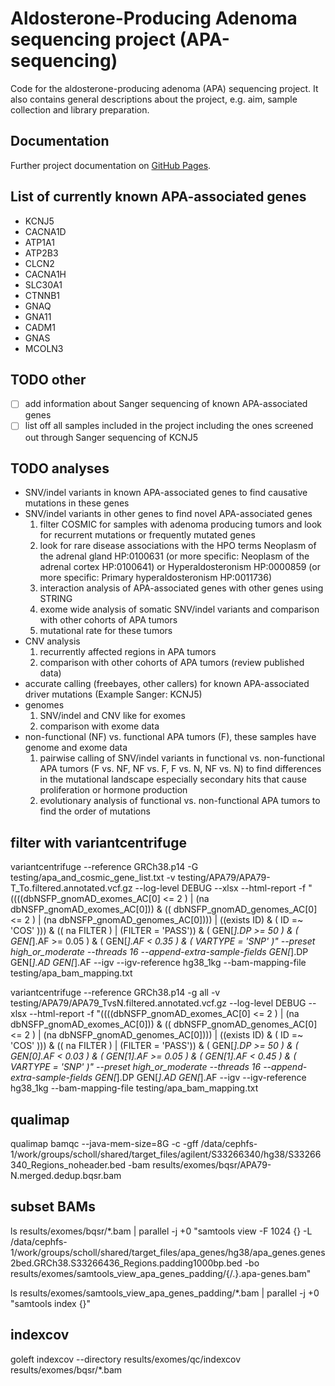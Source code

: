 # Aldosterone-Producing Adenoma sequencing project (APA-sequencing)

Code for the aldosterone-producing adenoma (APA) sequencing project.
It also contains general descriptions about the project, e.g. aim, sample collection and library preparation.

## Documentation

Further project documentation on [GitHub Pages](https://scholl-lab.github.io/apa-sequencing/).

## List of currently known APA-associated genes

- KCNJ5
- CACNA1D
- ATP1A1
- ATP2B3
- CLCN2
- CACNA1H
- SLC30A1
- CTNNB1
- GNAQ
- GNA11
- CADM1
- GNAS
- MCOLN3

## TODO other

- [ ] add information about Sanger sequencing of known APA-associated genes
- [ ] list off all samples included in the project including the ones screened out through Sanger sequencing of KCNJ5

## TODO analyses

- SNV/indel variants in known APA-associated genes to find causative mutations in these genes
- SNV/indel variants in other genes to find novel APA-associated genes
  1. filter COSMIC for samples with adenoma producing tumors and look for recurrent mutations or frequently mutated genes
  2. look for rare disease associations with the HPO terms Neoplasm of the adrenal gland HP:0100631 (or more specific: Neoplasm of the adrenal cortex HP:0100641) or Hyperaldosteronism HP:0000859 (or more specific: Primary hyperaldosteronism HP:0011736)
  3. interaction analysis of APA-associated genes with other genes using STRING
  4. exome wide analysis of somatic SNV/indel variants and comparison with other cohorts of APA tumors
  5. mutational rate for these tumors
- CNV analysis
  1. recurrently affected regions in APA tumors
  2. comparison with other cohorts of APA tumors (review published data)
- accurate calling (freebayes, other callers) for known APA-associated driver mutations (Example Sanger: KCNJ5)
- genomes
  1. SNV/indel and CNV like for exomes
  2. comparison with exome data
- non-functional (NF) vs. functional APA tumors (F), these samples have genome and exome data
  1. pairwise calling of SNV/indel variants in functional vs. non-functional APA tumors (F vs. NF, NF vs. F, F vs. N, NF vs. N) to find differences in the mutational landscape especially secondary hits that cause proliferation or hormone production
  2. evolutionary analysis of functional vs. non-functional APA tumors to find the order of mutations


## filter with variantcentrifuge
variantcentrifuge --reference GRCh38.p14 -G testing/apa_and_cosmic_gene_list.txt -v testing/APA79/APA79-T_To.filtered.annotated.vcf.gz --log-level DEBUG --xlsx --html-report -f "((((dbNSFP_gnomAD_exomes_AC[0] <= 2 ) | (na dbNSFP_gnomAD_exomes_AC[0])) & (( dbNSFP_gnomAD_genomes_AC[0] <= 2 ) | (na dbNSFP_gnomAD_genomes_AC[0]))) | ((exists ID) & ( ID =~ 'COS' ))) & (( na FILTER ) | (FILTER = 'PASS')) & ( GEN[*].DP >= 50 ) & ( GEN[*].AF >= 0.05 ) & ( GEN[*].AF < 0.35 ) & ( VARTYPE = 'SNP' )" --preset high_or_moderate --threads 16 --append-extra-sample-fields GEN[*].DP GEN[*].AD GEN[*].AF --igv --igv-reference hg38_1kg --bam-mapping-file testing/apa_bam_mapping.txt

variantcentrifuge --reference GRCh38.p14 -g all -v testing/APA79/APA79_TvsN.filtered.annotated.vcf.gz --log-level DEBUG --xlsx --html-report -f "((((dbNSFP_gnomAD_exomes_AC[0] <= 2 ) | (na dbNSFP_gnomAD_exomes_AC[0])) & (( dbNSFP_gnomAD_genomes_AC[0] <= 2 ) | (na dbNSFP_gnomAD_genomes_AC[0]))) | ((exists ID) & ( ID =~ 'COS' ))) & (( na FILTER ) | (FILTER = 'PASS')) & ( GEN[*].DP >= 50 ) & ( GEN[0].AF < 0.03 ) & ( GEN[1].AF >= 0.05 ) & ( GEN[1].AF < 0.45 ) & ( VARTYPE = 'SNP' )" --preset high_or_moderate --threads 16 --append-extra-sample-fields GEN[*].DP GEN[*].AD GEN[*].AF --igv --igv-reference hg38_1kg --bam-mapping-file testing/apa_bam_mapping.txt


## qualimap
qualimap bamqc --java-mem-size=8G -c -gff /data/cephfs-1/work/groups/scholl/shared/target_files/agilent/S33266340/hg38/S33266340_Regions_noheader.bed -bam results/exomes/bqsr/APA79-N.merged.dedup.bqsr.bam


## subset BAMs
ls results/exomes/bqsr/*.bam | parallel -j +0 "samtools view -F 1024 {} -L /data/cephfs-1/work/groups/scholl/shared/target_files/apa_genes/hg38/apa_genes.genes2bed.GRCh38.S33266436_Regions.padding1000bp.bed -bo results/exomes/samtools_view_apa_genes_padding/{/.}.apa-genes.bam"

ls results/exomes/samtools_view_apa_genes_padding/*.bam | parallel -j +0 "samtools index {}"

## indexcov
goleft indexcov --directory results/exomes/qc/indexcov results/exomes/bqsr/*.bam